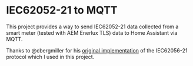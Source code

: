 # IEC62052-21 to MQTT

This project provides a way to send IEC62052-21 data collected from a smart meter (tested with AEM Enerlux TLS) data to Home Assistant via MQTT.

Thanks to @cbergmiller for his [original implementation](https://github.com/cbergmiller/iec62056) of the IEC62056-21 protocol which I used in this project.